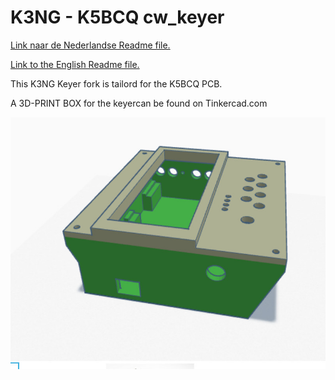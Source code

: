 # K3NG - K5BCQ cw_keyer
<p><a href="https://github.com/costonisp/CW-keyer-K3NG-K5BCQ/blob/master/Nederlands.md">Link  naar de Nederlandse Readme file.</a></p>
<p><a href="https://github.com/costonisp/CW-keyer-K3NG-K5BCQ/blob/master/English.md">Link  to the English Readme file.</a></p>

This K3NG Keyer fork is tailord for the K5BCQ PCB.

A 3D-PRINT BOX for the keyercan be found on Tinkercad.com

<p><img src="https://github.com/costonisp/CW-keyer-K3NG-K5BCQ/blob/master/images/3Dprototype.jpg"></a></p> 
